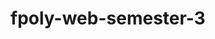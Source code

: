 # fpoly-web-semester-3


[](https://drive.google.com/drive/folders/1HNc4ySxhKKKcALkpwzd4XayIPXVo4151?usp=sharing)